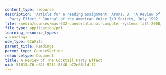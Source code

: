 ```yaml
---
content_type: resource
description: 'Article for a reading assignment: Arons, B. "A Review of the Cocktail
  Party Effect." Journal of the American Voice I/O Society, July 1992.'
file: /media/courses/mas-632-conversational-computer-systems-fall-2008/51618a76e39f92ff8340b72e68dfdff2_arons_cocktail.pdf
file_type: application/pdf
learning_resource_types:
- Readings
ocw_type: OCWFile
parent_title: Readings
parent_type: CourseSection
resourcetype: Document
title: A Review of The Cocktail Party Effect
uid: 51618a76-e39f-92ff-8340-b72e68dfdff2
---
```

